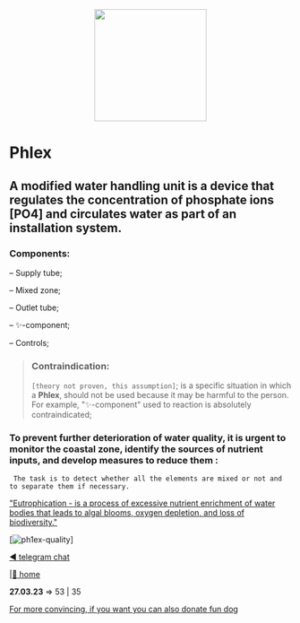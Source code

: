 <div id="header" align="center">
  <img src="https://a1ex-13.github.io/Phlex/phl.png" width="200"/>
</div>

#  Phlex 

## A modified water handling unit is a device that regulates the concentration of phosphate ions [PO4] and circulates water as part of an installation system.

### Components:

– Supply tube;

– Mixed zone;

– Outlet tube;

– ✨-component;

– Controls;

> ###  Contraindication:
> `[theory not proven, this assumption]`; 
> is a specific situation in which a **Phlex**, should not be used because it may be harmful to the person. 
> For example, "✨-component" used to reaction is absolutely contraindicated;

### To prevent further deterioration of water quality, it is urgent to monitor the coastal zone, identify the sources of nutrient inputs, and develop measures to reduce them :
```
 The task is to detect whether all the elements are mixed or not and to separate them if necessary.
```
["Eutrophication - is a process of excessive nutrient enrichment of water bodies that leads to algal blooms, oxygen depletion, and loss of biodiversity."](https://en.wikipedia.org/wiki/Eutrophication)

[![ph1ex-quality](http://a1ex-13.github.io/Phlex/combine.jpg)]

[◀️ telegram chat](https://t.me/ph1ex)

|[🚪 home](https://a1ex-13.github.io)

**27.03.23**  => 53 | 35


 [For more convincing, if you want you can also donate fun dog](https://a1ex-13.github.io/me/DOGE.jpg)



